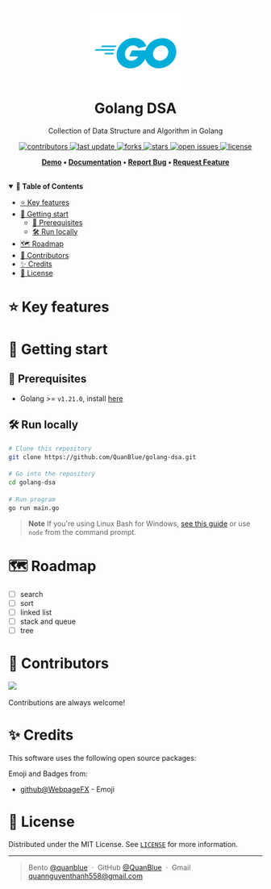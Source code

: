 <h1 align="center">
  <img src="./assets/golang-logo.png" alt="icon" width="200"></img>
  <br>
  <b>Golang DSA</b>
</h1>

<p align="center">Collection of Data Structure and Algorithm in Golang</p>

<!-- Badges -->
<p align="center">
  <a href="https://github.com/QuanBlue/golang-dsa/graphs/contributors">
    <img src="https://img.shields.io/github/contributors/QuanBlue/golang-dsa" alt="contributors" />
  </a>
  <a href="">
    <img src="https://img.shields.io/github/last-commit/QuanBlue/golang-dsa" alt="last update" />
  </a>
  <a href="https://github.com/QuanBlue/golang-dsa/network/members">
    <img src="https://img.shields.io/github/forks/QuanBlue/golang-dsa" alt="forks" />
  </a>
  <a href="https://github.com/QuanBlue/golang-dsa/stargazers">
    <img src="https://img.shields.io/github/stars/QuanBlue/golang-dsa" alt="stars" />
  </a>
  <a href="https://github.com/QuanBlue/golang-dsa/issues/">
    <img src="https://img.shields.io/github/issues/QuanBlue/golang-dsa" alt="open issues" />
  </a>
  <a href="https://github.com/QuanBlue/golang-dsa/blob/main/LICENSE">
    <img src="https://img.shields.io/github/license/QuanBlue/golang-dsa.svg" alt="license" />
  </a>
</p>

<p align="center">
  <b>
      <a href="#demo">Demo</a> •
      <a href="https://github.com/QuanBlue/golang-dsa">Documentation</a> •
      <a href="https://github.com/QuanBlue/golang-dsa/issues/">Report Bug</a> •
      <a href="https://github.com/QuanBlue/golang-dsa/issues/">Request Feature</a>
  </b>
</p>

<br/>

<details open>
<summary><b>📖 Table of Contents</b></summary>

- [:star: Key features](#star-key-features)
- [:toolbox: Getting start](#toolbox-getting-start)
  - [:pushpin: Prerequisites](#pushpin-prerequisites)
  - [:hammer_and_wrench: Run locally](#hammer_and_wrench-run-locally)
- [:world_map: Roadmap](#world_map-roadmap)
- [:busts_in_silhouette: Contributors](#busts_in_silhouette-contributors)
- [:sparkles: Credits](#sparkles-credits)
- [:scroll: License](#scroll-license)
</details>

# :star: Key features

# :toolbox: Getting start

## :pushpin: Prerequisites

- Golang >= `v1.21.0`, install [here](https://go.dev/doc/install)

## :hammer_and_wrench: Run locally

```bash
# Clone this repository
git clone https://github.com/QuanBlue/golang-dsa.git

# Go into the repository
cd golang-dsa

# Run program
go run main.go
```

> **Note**
> If you're using Linux Bash for Windows, [see this guide](https://www.howtogeek.com/261575/how-to-run-graphical-linux-desktop-applications-from-windows-10s-bash-shell/) or use `node` from the command prompt.

# :world_map: Roadmap

- [ ] search
- [ ] sort
- [ ] linked list
- [ ] stack and queue
- [ ] tree

# :busts_in_silhouette: Contributors

<a href="https://github.com/QuanBlue/mearn-portfolio/graphs/contributors">
  <img src="https://contrib.rocks/image?repo=QuanBlue/mearn-portfolio" />
</a>

Contributions are always welcome!

# :sparkles: Credits

This software uses the following open source packages:

Emoji and Badges from:

- [github@WebpageFX](https://github.com/WebpageFX/emoji-cheat-sheet.com) - Emoji

# :scroll: License

Distributed under the MIT License. See <a href="./LICENSE">`LICENSE`</a> for more information.

---

> Bento [@quanblue](https://bento.me/quanblue) &nbsp;&middot;&nbsp;
> GitHub [@QuanBlue](https://github.com/QuanBlue) &nbsp;&middot;&nbsp; Gmail quannguyenthanh558@gmail.com
